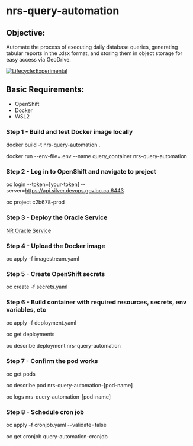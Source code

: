 # nrs-query-automation

## Objective: 
Automate the process of executing daily database queries, generating tabular reports in the .xlsx format, and storing them in object storage for easy access via GeoDrive.

[![Lifecycle:Experimental](https://img.shields.io/badge/Lifecycle-Experimental-339999)](<Redirect-URL>)

## Basic Requirements:
* OpenShift
* Docker 
* WSL2

### Step 1 - Build and test Docker image locally
docker build -t nrs-query-automation .

docker run --env-file=.env --name query_container nrs-query-automation

### Step 2 - Log in to OpenShift and navigate to project

oc login --token=[your-token] --server=https://api.silver.devops.gov.bc.ca:6443

oc project c2b678-prod

### Step 3 - Deploy the Oracle Service

[NR Oracle Service](https://github.com/bcgov/nr-oracle-service)

### Step 4 - Upload the Docker image 

oc apply -f imagestream.yaml

### Step 5 - Create OpenShift secrets 

oc create -f secrets.yaml

### Step 6 - Build container with required resources, secrets, env variables, etc

oc apply -f deployment.yaml

oc get deployments

oc describe deployment nrs-query-automation

### Step 7 - Confirm the pod works

oc get pods

oc describe pod nrs-query-automation-[pod-name]

oc logs nrs-query-automation-[pod-name]

### Step 8 - Schedule cron job

oc apply -f cronjob.yaml --validate=false

oc get cronjob query-automation-cronjob


